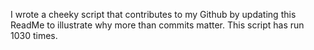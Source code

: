 I wrote a cheeky script that contributes to my Github by updating this ReadMe to illustrate why more than commits matter. This script has run 1030 times.